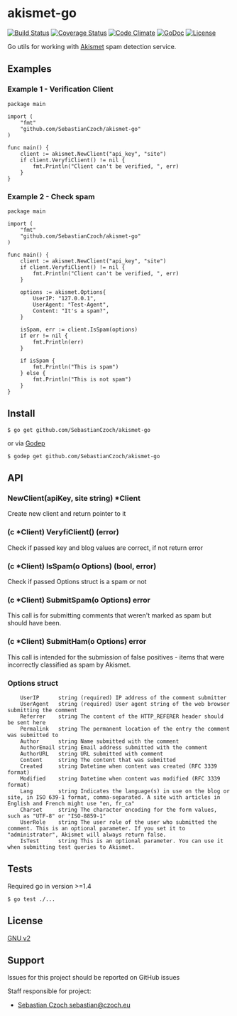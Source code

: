 # akismet-go
[![Build Status](https://travis-ci.org/SebastianCzoch/akismet-go.svg?branch=master)](https://travis-ci.org/SebastianCzoch/akismet-go) [![Coverage Status](https://coveralls.io/repos/SebastianCzoch/akismet-go/badge.svg?branch=master&service=github)](https://coveralls.io/github/SebastianCzoch/akismet-go?branch=master) [![Code Climate](https://codeclimate.com/github/SebastianCzoch/akismet-go/badges/gpa.svg)](https://codeclimate.com/github/SebastianCzoch/akismet-go) [![GoDoc](https://godoc.org/github.com/SebastianCzoch/akismet-go?status.svg)](https://godoc.org/github.com/SebastianCzoch/akismet-go)  [![License](https://img.shields.io/badge/licence-GNU%20v2-green.svg)](./LICENSE)



Go utils for working with [Akismet](http://www.akismet.com/) spam detection service.

## Examples
### Example 1 - Verification Client
```
package main

import (
	"fmt"
	"github.com/SebastianCzoch/akismet-go"
)

func main() {
	client := akismet.NewClient("api_key", "site")
	if client.VeryfiClient() != nil {
		fmt.Println("Client can't be verified, ", err)
	}
}
```

### Example 2 - Check spam
```
package main

import (
	"fmt"
	"github.com/SebastianCzoch/akismet-go"
)

func main() {
	client := akismet.NewClient("api_key", "site")
	if client.VeryfiClient() != nil {
		fmt.Println("Client can't be verified, ", err)
	}

	options := akismet.Options{
		UserIP: "127.0.0.1",
		UserAgent: "Test-Agent",
		Content: "It's a spam?",
	}

	isSpam, err := client.IsSpam(options)
	if err != nil {
		fmt.Println(err)
	}

	if isSpam {
		fmt.Println("This is spam")
	} else {
		fmt.Println("This is not spam")
	}
}
```
## Install

```
$ go get github.com/SebastianCzoch/akismet-go
````

or via [Godep](https://github.com/tools/godep)
```
$ godep get github.com/SebastianCzoch/akismet-go
```


## API
### NewClient(apiKey, site string) *Client
Create new client and return pointer to it

### (c *Client) VeryfiClient() (error)
Check if passed key and blog values are correct, if not return error

### (c *Client) IsSpam(o Options) (bool, error)
Check if passed Options struct is a spam or not

### (c *Client) SubmitSpam(o Options) error
This call is for submitting comments that weren't marked as spam but should have been.

### (c *Client) SubmitHam(o Options) error
This call is intended for the submission of false positives - items that were incorrectly classified as spam by Akismet.

### Options struct
```
	UserIP      string (required) IP address of the comment submitter
	UserAgent   string (required) User agent string of the web browser submitting the comment
	Referrer    string The content of the HTTP_REFERER header should be sent here
	Permalink   string The permanent location of the entry the comment was submitted to
	Author      string Name submitted with the comment
	AuthorEmail string Email address submitted with the comment
	AuthorURL   string URL submitted with comment
	Content     string The content that was submitted
	Created     string Datetime when content was created (RFC 3339 format)
	Modified    string Datetime when content was modified (RFC 3339 format)
	Lang        string Indicates the language(s) in use on the blog or site, in ISO 639-1 format, comma-separated. A site with articles in English and French might use "en, fr_ca"
	Charset     string The character encoding for the form values, such as "UTF-8" or "ISO-8859-1"
	UserRole    string The user role of the user who submitted the comment. This is an optional parameter. If you set it to "administrator", Akismet will always return false.
	IsTest      string This is an optional parameter. You can use it when submitting test queries to Akismet.
```
## Tests
Required go in version >=1.4

```
$ go test ./...
````

## License

[GNU v2](./LICENSE)

## Support

Issues for this project should be reported on GitHub issues

Staff responsible for project:

* [Sebastian Czoch <sebastian@czoch.eu>](sebastian@czoch.eu)

